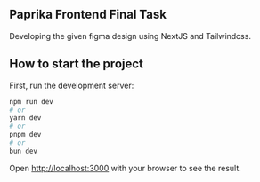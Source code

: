 ## Paprika Frontend Final Task 

Developing the given figma design using NextJS and Tailwindcss. 


## How to start the project

First, run the development server:

```bash
npm run dev
# or
yarn dev
# or
pnpm dev
# or
bun dev
```
Open [http://localhost:3000](http://localhost:3000) with your browser to see the result.